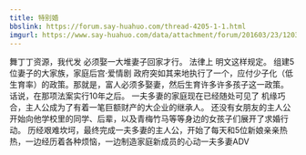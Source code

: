 ```yaml
---
title: 特别婚
bbslink: https://forum.say-huahuo.com/thread-4205-1-1.html
imgurl: https://www.say-huahuo.com/data/attachment/forum/201603/23/120355znre1d9ar1b7nbys.jpg
---
```


舞丁丁资源，我代发
必须娶一大堆妻子回家才行。
法律上 明文这样规定。
组建5位妻子的大家族，家庭后宫·爱情剧
政府突如其来地执行了一个，应付少子化（低生育率）的政策。那就是，富人必须多娶妻，然后生育许多许多孩子这一政策。
话说，在那项法案实行10年之后。
一夫多妻的家庭现在已经随处可见了
机缘巧合，主人公成为了有着一笔巨额财产的大企业的继承人。
还没有女朋友的主人公开始向他学校里的同学、后辈，以及青梅竹马等等身边的女孩子们展开了求婚行动。
历经艰难坎坷，最终完成一夫多妻的主人公，开始了每天和5位新娘亲亲热热，一边经历着各种烦恼，一边制造家庭新成员的心动一夫多妻ADV<!--more-->
